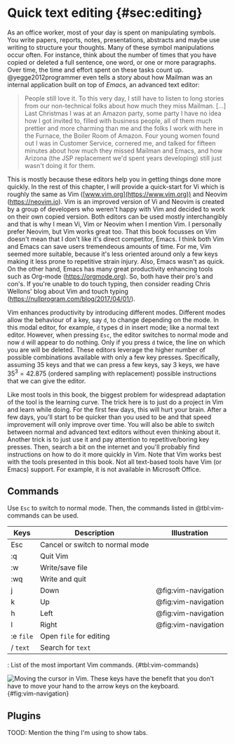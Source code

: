 # Quick text editing {#sec:editing}

As an office worker, most of your day is spent on manipulating symbols.
You write papers, reports, notes, presentations, abstracts and maybe use writing to structure your thoughts.
Many of these symbol manipulations occur often.
For instance, think about the number of times that you have copied or deleted a full sentence, one word, or one or more paragraphs.
Over time, the time and effort spent on these tasks count up.
@yegge2012programmer even tells a story about how Mailman was an internal application built on top of *Emacs*, an advanced text editor:

> People still love it. 
> To this very day, I still have to listen to long stories from our non-technical folks about how much they miss Mailman. [...] 
> Last Christmas I was at an Amazon party, some party I have no idea how I got invited to, filled with business people, all of them much prettier and more charming than me and the folks I work with here in the Furnace, the Boiler Room of Amazon.
> Four young women found out I was in Customer Service, cornered me, and talked for fifteen minutes about how much they missed Mailman and Emacs, and how Arizona (the JSP replacement we'd spent years developing) still just wasn't doing it for them. 

This is mostly because these editors help you in getting things done more quickly.
In the rest of this chapter, I will provide a quick-start for Vi which is roughly the same as Vim ([www.vim.org](https://www.vim.org)) and Neovim (<https://neovim.io>).
Vim is an improved version of Vi and Neovim is created by a group of developers who weren't happy with Vim and decided to work on their own copied version.
Both editors can be used mostly interchangibly and that is why I mean Vi, Vim or Neovim when I mention Vim.
I personally prefer Neovim, but Vim works great too.
That this book focusses on Vim doesn't mean that I don't like it's direct competitor, Emacs.
I think both Vim and Emacs can save users tremendeous amounts of time.
For me, Vim seemed more suitable, because it's less oriented around only a few keys making it less prone to repetitive strain injury.
Also, Emacs wasn't as quick.
On the other hand, Emacs has many great productivity enhancing tools such as Org-mode (<https://orgmode.org>).
So, both have their pro's and con's.
If you're unable to do touch typing, then consider reading Chris Wellons' blog about Vim and touch typing (<https://nullprogram.com/blog/2017/04/01/>).

Vim enhances productivity by introducing different modes.
Different modes allow the behaviour of a key, say `d`, to change depending on the mode.
In this modal editor, for example, `d` types d in insert mode; like a normal text editor.
However, when pressing `Esc`, the editor switches to normal mode and now `d` will appear to do nothing.
Only if you press `d` twice, the line on which you are will be deleted.
These editors leverage the higher number of possible combinations available with only a few key presses.
Specifically, assuming 35 keys and that we can press a few keys, say 3 keys, we have $35^3 = 42.875$ (ordered sampling with replacement) possible instructions that we can give the editor.

Like most tools in this book, the biggest problem for widespread adaptation of the tool is the learning curve.
The trick here is to just do a project in Vim and learn while doing.
For the first few days, this will hurt your brain.
After a few days, you'll start to be quicker than you used to be and that speed improvement will only improve over time.
You will also be able to switch between normal and advanced text editors without even thinking about it.
Another trick is to just use it and pay attention to repetitive/boring key presses.
Then, search a bit on the internet and you'll probably find instructions on how to do it more quickly in Vim.
Note that Vim works best with the tools presented in this book.
Not all text-based tools have Vim (or Emacs) support.
For example, it is not available in Microsoft Office.

## Commands

Use `Esc` to switch to normal mode.
Then, the commands listed in @tbl:vim-commands can be used.

Keys | Description | Illustration
--- | --- | ---
Esc | Cancel or switch to normal mode
:q | Quit Vim
:w | Write/save file
:wq | Write and quit
j | Down | @fig:vim-navigation
k | Up | @fig:vim-navigation
h | Left | @fig:vim-navigation
l | Right | @fig:vim-navigation
:e `file` | Open `file` for editing
/ `text` | Search for `text`

: List of the most important Vim commands. {#tbl:vim-commands}

![
Moving the cursor in Vim.
These keys have the benefit that you don't have to move your hand to the arrow keys on the keyboard.
](placeholder.svg){#fig:vim-navigation}

## Plugins

TOOD: Mention the thing I'm using to show tabs.

